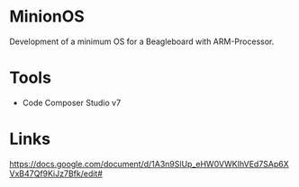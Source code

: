 # MinionOS

Development of a minimum OS for a Beagleboard with ARM-Processor. 

# Tools
* Code Composer Studio v7

# Links
https://docs.google.com/document/d/1A3n9SlUp_eHW0VWKIhVEd7SAp6XVxB47Qf9KiJz7Bfk/edit#
